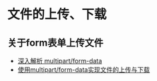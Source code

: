 # 文件的上传、下载

## 关于form表单上传文件
* [深入解析 multipart/form-data](https://www.jianshu.com/p/29e38bcc8a1d)
* [使用multipart/form-data实现文件的上传与下载](https://tonybai.com/2021/01/16/upload-and-download-file-using-multipart-form-over-http/)
